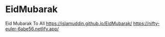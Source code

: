 # EidMubarak
Eid Mubarak To All  https://islamuddin.github.io/EidMubarak/
https://nifty-euler-6abe56.netlify.app/
